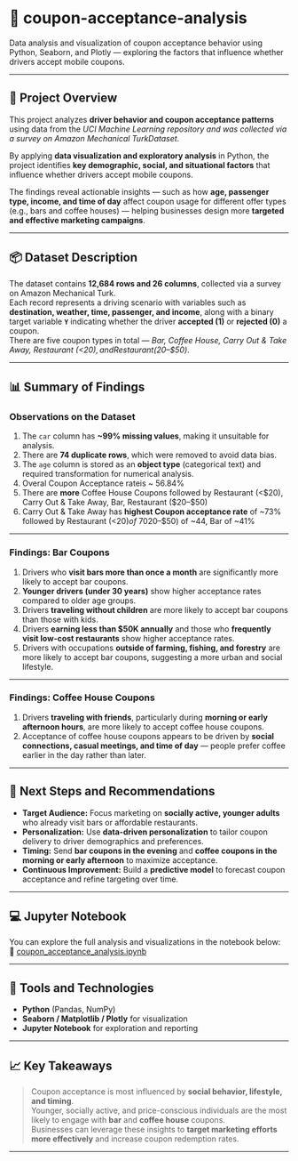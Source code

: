 # 🧠 coupon-acceptance-analysis  
Data analysis and visualization of coupon acceptance behavior using Python, Seaborn, and Plotly — exploring the factors that influence whether drivers accept mobile coupons.

---

## 🧾 Project Overview  

This project analyzes **driver behavior and coupon acceptance patterns** using data from the *UCI Machine Learning repository and was collected via a survey on Amazon Mechanical TurkDataset*.  

By applying **data visualization and exploratory analysis** in Python, the project identifies **key demographic, social, and situational factors** that influence whether drivers accept mobile coupons.  

The findings reveal actionable insights — such as how **age, passenger type, income, and time of day** affect coupon usage for different offer types (e.g., bars and coffee houses) — helping businesses design more **targeted and effective marketing campaigns**.

---

## 📦 Dataset Description  

The dataset contains **12,684 rows and 26 columns**, collected via a survey on Amazon Mechanical Turk.  
Each record represents a driving scenario with variables such as **destination, weather, time, passenger, and income**, along with a binary target variable **`Y`** indicating whether the driver **accepted (1)** or **rejected (0)** a coupon.  
There are five coupon types in total — *Bar, Coffee House, Carry Out & Take Away, Restaurant (<$20), and Restaurant ($20–$50)*.

---

## 📊 Summary of Findings  

### **Observations on the Dataset**
1. The `car` column has **~99% missing values**, making it unsuitable for analysis.  
2. There are **74 duplicate rows**, which were removed to avoid data bias.  
3. The `age` column is stored as an **object type** (categorical text) and required transformation for numerical analysis.
4. Overal Coupon Acceptance rateis ~ 56.84%
5. There are **more** Coffee House Coupons followed by Restaurant (<$20), Carry Out & Take Away, Bar, Restaurant ($20–$50)
6. Carry Out & Take Away has **highest Coupon acceptance rate** of ~73% followed by Restaurant (<$20) of ~70%, Coffee House of ~50%, Restaurant ($20–$50) of ~44, Bar of ~41%

---

### **Findings: Bar Coupons**
1. Drivers who **visit bars more than once a month** are significantly more likely to accept bar coupons.  
2. **Younger drivers (under 30 years)** show higher acceptance rates compared to older age groups.  
3. Drivers **traveling without children** are more likely to accept bar coupons than those with kids.  
4. Drivers **earning less than \$50K annually** and those who **frequently visit low-cost restaurants** show higher acceptance rates.  
5. Drivers with occupations **outside of farming, fishing, and forestry** are more likely to accept bar coupons, suggesting a more urban and social lifestyle.

---

### **Findings: Coffee House Coupons**
1. Drivers **traveling with friends**, particularly during **morning or early afternoon hours**, are more likely to accept coffee house coupons.  
2. Acceptance of coffee house coupons appears to be driven by **social connections, casual meetings, and time of day** — people prefer coffee earlier in the day rather than later.  

---

## 🚀 Next Steps and Recommendations  

- **Target Audience:** Focus marketing on **socially active, younger adults** who already visit bars or affordable restaurants.  
- **Personalization:** Use **data-driven personalization** to tailor coupon delivery to driver demographics and preferences.  
- **Timing:** Send **bar coupons in the evening** and **coffee coupons in the morning or early afternoon** to maximize acceptance.  
- **Continuous Improvement:** Build a **predictive model** to forecast coupon acceptance and refine targeting over time.  

---

## 💻 Jupyter Notebook  
You can explore the full analysis and visualizations in the notebook below:  
🔗 [coupon_acceptance_analysis.ipynb](https://github.com/nuggus/coupoun-acceptance-analysis/blob/master/coupon_acceptance_analysis.ipynb)

---

## 🧩 Tools and Technologies  
- **Python** (Pandas, NumPy)  
- **Seaborn / Matplotlib / Plotly** for visualization  
- **Jupyter Notebook** for exploration and reporting  

---

## 📈 Key Takeaways  
> Coupon acceptance is most influenced by **social behavior, lifestyle, and timing**.  
> Younger, socially active, and price-conscious individuals are the most likely to engage with **bar** and **coffee house** coupons.  
> Businesses can leverage these insights to **target marketing efforts more effectively** and increase coupon redemption rates.

---

